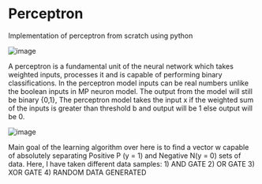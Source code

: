 # Perceptron
Implementation of perceptron from scratch using python

![image](https://user-images.githubusercontent.com/44730823/153543837-5db25010-07d8-4e88-8a10-9be29007a3be.png)


A perceptron is a fundamental unit of the neural network which takes weighted inputs, processes it and is capable of performing binary classifications. In the perceptron model inputs can be real numbers unlike the boolean inputs in MP neuron model. The output from the model will still be binary {0,1}, The perceptron model takes the input x if the weighted sum of the inputs is greater than threshold b and output will be 1 else output will be 0.


![image](https://user-images.githubusercontent.com/44730823/153543546-a6b8db89-f3fb-4895-b072-25538bbbc88f.png)


Main goal of the learning algorithm over here is to find a vector w capable of absolutely separating Positive P (y = 1) and Negative N(y = 0) sets of data.
Here, I have taken different data samples: 1) AND GATE 2) OR GATE 3) XOR GATE 4) RANDOM DATA GENERATED
